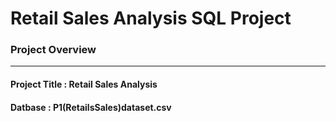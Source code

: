 <h1>Retail Sales Analysis SQL Project</h1>


<h3>Project Overview</h3>

***



<h4><b>Project Title :</b> Retail Sales Analysis </h4> 
<h4><b> Datbase : </b> P1(RetailsSales)dataset.csv </h4> 



